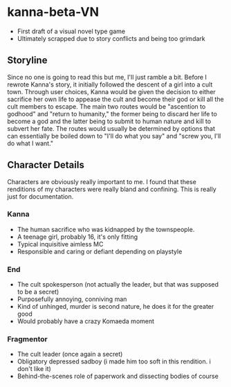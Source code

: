 # kanna-beta-VN
- First draft of a visual novel type game
- Ultimately scrapped due to story conflicts and being too grimdark

## Storyline

Since no one is going to read this but me, I'll just ramble a bit. Before I rewrote Kanna's story, it initially followed the descent of a girl into a cult town.
Through user choices, Kanna would be given the decision to either sacrifice her own life to appease the cult and become their god or kill all the cult members to escape.
The main two routes would be "ascention to godhood" and "return to humanity," the former being to discard her life to become a god and the latter being to 
submit to human nature and kill to subvert her fate. The routes would usually be determined by options that can essentially be boiled down to 
"I'll do what you say" and "screw you, I'll do what I want."

## Character Details
Characters are obviously really important to me. I found that these renditions of my characters were really bland and confining. This is really just for documentation.

### Kanna
- The human sacrifice who was kidnapped by the townspeople.
- A teenage girl, probably 16, it's only fitting
- Typical inquisitive aimless MC
- Responsible and caring or defiant depending on playstyle

### End
- The cult spokesperson (not actually the leader, but that was supposed to be a secret)
- Purposefully annoying, conniving man
- Kind of unhinged, murder is second nature, he does it for the greater good
- Would probably have a crazy Komaeda moment

### Fragmentor
- The cult leader (once again a secret)
- Obligatory depressed sadboy (i made him too soft in this rendition. i don't like it)
- Behind-the-scenes role of paperwork and dissecting bodies of course
